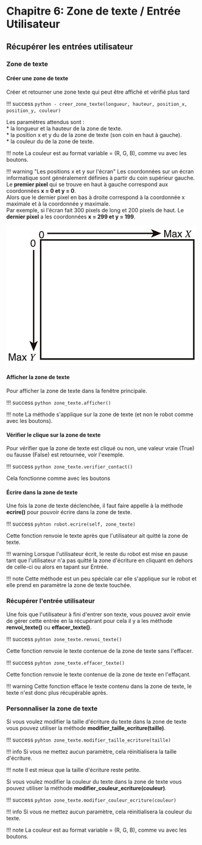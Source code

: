 # Chapitre 6: Zone de texte / Entrée Utilisateur

## Récupérer les entrées utilisateur

### Zone de texte

#### Créer une zone de texte

Créer et retourner une zone texte qui peut être affiché et vérifié plus tard

!!! success
    ```python
    - creer_zone_texte(longueur, hauteur, position_x, position_y, couleur)
    ```

Les paramètres attendus sont :  
    * la longueur et la hauteur de la zone de texte.  
    * la position x et y du de la zone de texte (son coin en haut à gauche).  
    * la couleur du de la zone de texte.

!!! note
    La couleur est au format variable = (R, G, B), comme vu avec les boutons.

!!! warning "Les positions x et y sur l'écran"
    Les coordonnées sur un écran informatique sont généralement définies à partir du coin supérieur gauche.  
    Le **premier pixel** qui se trouve en haut à gauche correspond aux coordonnées **x = 0 et y = 0**.  
    Alors que le dernier pixel en bas à droite correspond à la coordonnée x maximale et à la coordonnée y maximale.  
    Par exemple, si l'écran fait 300 pixels de long et 200 pixels de haut. Le **dernier pixel** a les coordonnées **x = 299 et y = 199**.

![Les coordonnées en informatique](coordinates.jpg)

#### Afficher la zone de texte

Pour afficher la zone de texte dans la fenêtre principale.

!!! success
    ```python
	zone_texte.afficher()
	```

!!! note
    La méthode s'applique sur la zone de texte (et non le robot comme avec les boutons).

#### Vérifier le clique sur la zone de texte

Pour vérifier que la zone de texte est cliqué ou non, une valeur vraie (True) ou fausse (False) est retournée, voir l'exemple.

!!! success
    ```python
	zone_texte.verifier_contact()
	```

Cela fonctionne comme avec les boutons

#### Écrire dans la zone de texte

Une fois la zone de texte déclenchée, il faut faire appelle à la méthode **ecrire()** pour pouvoir écrire dans la zone de texte.

!!! success
    ```pyhton
    robot.ecrire(self, zone_texte)
    ```

Cette fonction renvoie le texte après que l'utilisateur ait quitté la zone de texte.

!!! warning
    Lorsque l'utilisateur écrit, le reste du robot est mise en pause tant que l'utilisateur n'a pas quitté la zone d'écriture en cliquant en dehors de celle-ci ou alors en tapant sur Entrée.

!!! note
    Cette méthode est un peu spéciale car elle s'applique sur le robot et elle prend en paramètre la zone de texte touchée.

### Récupérer l'entrée utilisateur

Une fois que l'utilisateur à fini d'entrer son texte, vous pouvez avoir envie de gérer cette entrée en la récupérant pour cela il y a les méthode **renvoi_texte()** ou **effacer_texte()**.

!!! success
    ```pyhton
    zone_texte.renvoi_texte()
    ```

Cette fonction renvoie le texte contenue de la zone de texte sans l'effacer.

!!! success
    ```pyhton
    zone_texte.effacer_texte()
    ```

Cette fonction renvoie le texte contenue de la zone de texte en l'effaçant.

!!! warning
    Cette fonction efface le texte contenu dans la zone de texte, le texte n'est donc plus récupérable après.

### Personnaliser la zone de texte

Si vous voulez modifier la taille d'écriture du texte dans la zone de texte vous pouvez utiliser la méthode **modifier_taille_ecriture(taille)**.

!!! success
    ```pyhton
    zone_texte.modifier_taille_ecriture(taille)
    ```

!!! info
    Si vous ne mettez aucun paramètre, cela réinitialisera la taille d'écriture.

!!! note
    Il est mieux que la taille d'écriture reste petite.

Si vous voulez modifier la couleur du texte dans la zone de texte vous pouvez utiliser la méthode **modifier_couleur_ecriture(couleur)**.

!!! success
    ```pyhton
    zone_texte.modifier_couleur_ecriture(couleur)
    ```

!!! info
    Si vous ne mettez aucun paramètre, cela réinitialisera la couleur du texte.

!!! note
    La couleur est au format variable = (R, G, B), comme vu avec les boutons.

